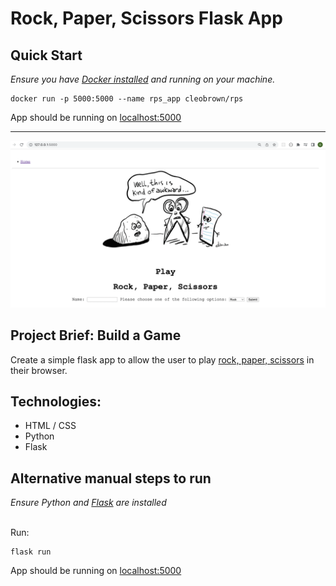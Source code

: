 # Rock, Paper, Scissors Flask App

## Quick Start

_Ensure you have [Docker installed](https://docs.docker.com/get-docker/) and running on your machine._

```
docker run -p 5000:5000 --name rps_app cleobrown/rps
```
App should be running on [localhost:5000](http://localhost:5000)

---
![Rock, Paper, Scissors](./rps_homepage.png)


## Project Brief: Build a Game <br>
Create a simple flask app to allow the user to play [rock, paper, scissors](https://en.wikipedia.org/wiki/Rock_paper_scissors
) in their browser. 




## Technologies:<br>

- HTML / CSS<br>
- Python<br>
- Flask<br>


## Alternative manual steps to run

_Ensure Python and [Flask](https://pypi.org/project/Flask/) are installed_

<br>Run:
```
flask run
```

App should be running on [localhost:5000](http://localhost:5000)


